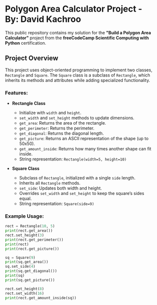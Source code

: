 # Polygon Area Calculator Project - By: David Kachroo

This public repository contains my solution for the **"Build a Polygon Area Calculator"** project from the **freeCodeCamp Scientific Computing with Python** certification.

## Project Overview
This project uses object-oriented programming to implement two classes, `Rectangle` and `Square`. The `Square` class is a subclass of `Rectangle`, which inherits its methods and attributes while adding specialized functionality.

### Features:
- **Rectangle Class**
  - Initialize with `width` and `height`.
  - `set_width` and `set_height` methods to update dimensions.
  - `get_area`: Returns the area of the rectangle.
  - `get_perimeter`: Returns the perimeter.
  - `get_diagonal`: Returns the diagonal length.
  - `get_picture`: Returns an ASCII representation of the shape (up to 50x50).
  - `get_amount_inside`: Returns how many times another shape can fit inside.
  - String representation: `Rectangle(width=5, height=10)`

- **Square Class**
  - Subclass of `Rectangle`, initialized with a single `side` length.
  - Inherits all `Rectangle` methods.
  - `set_side`: Updates both width and height.
  - Overrides `set_width` and `set_height` to keep the square’s sides equal.
  - String representation: `Square(side=9)`

### Example Usage:
```python
rect = Rectangle(10, 5)
print(rect.get_area())
rect.set_height(3)
print(rect.get_perimeter())
print(rect)
print(rect.get_picture())

sq = Square(9)
print(sq.get_area())
sq.set_side(4)
print(sq.get_diagonal())
print(sq)
print(sq.get_picture())

rect.set_height(8)
rect.set_width(16)
print(rect.get_amount_inside(sq))
